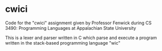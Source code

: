 # cwici
Code for the "cwici" assignment given by Professor Fenwick during CS 3490: Programming Languages at Appalachian State University

This is a lexer and parser written in C which parse and execute a program written in the stack-based programming language "wic"
